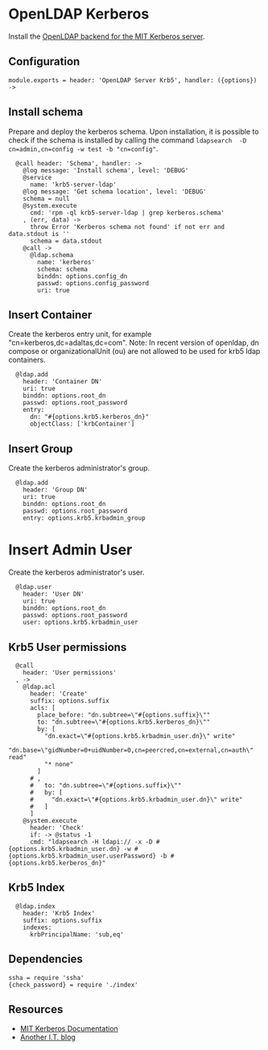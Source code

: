 
# OpenLDAP Kerberos

Install the [OpenLDAP backend for the MIT Kerberos server](https://web.mit.edu/kerberos/krb5-latest/doc/admin/conf_ldap.html).

## Configuration

    module.exports = header: 'OpenLDAP Server Krb5', handler: ({options}) ->

## Install schema

Prepare and deploy the kerberos schema. Upon installation, it
is possible to check if the schema is installed by calling
the command `ldapsearch  -D cn=admin,cn=config -w test -b "cn=config"`.

      @call header: 'Schema', handler: ->
        @log message: 'Install schema', level: 'DEBUG'
        @service
          name: 'krb5-server-ldap'
        @log message: 'Get schema location', level: 'DEBUG'
        schema = null
        @system.execute
          cmd: 'rpm -ql krb5-server-ldap | grep kerberos.schema'
        , (err, data) ->
          throw Error 'Kerberos schema not found' if not err and data.stdout is ''
          schema = data.stdout
        @call ->
          @ldap.schema
            name: 'kerberos'
            schema: schema
            binddn: options.config_dn
            passwd: options.config_password
            uri: true

## Insert Container

Create the kerberos entry unit, for example "cn=kerberos,dc=adaltas,dc=com".
Note: In recent version of openldap, dn compose or organizationalUnit (ou) are 
not allowed to be used for krb5 ldap containers.

      @ldap.add
        header: 'Container DN'
        uri: true
        binddn: options.root_dn
        passwd: options.root_password
        entry:
          dn: "#{options.krb5.kerberos_dn}"
          objectClass: ['krbContainer']

## Insert Group

Create the kerberos administrator's group.

      @ldap.add
        header: 'Group DN'
        uri: true
        binddn: options.root_dn
        passwd: options.root_password
        entry: options.krb5.krbadmin_group

# Insert Admin User

Create the kerberos administrator's user.

      @ldap.user
        header: 'User DN'
        uri: true
        binddn: options.root_dn
        passwd: options.root_password
        user: options.krb5.krbadmin_user

## Krb5 User permissions

      @call
        header: 'User permissions'
      , ->
        @ldap.acl
          header: 'Create'
          suffix: options.suffix
          acls: [
            place_before: "dn.subtree=\"#{options.suffix}\""
            to: "dn.subtree=\"#{options.krb5.kerberos_dn}\""
            by: [
              "dn.exact=\"#{options.krb5.krbadmin_user.dn}\" write"
              "dn.base=\"gidNumber=0+uidNumber=0,cn=peercred,cn=external,cn=auth\" read"
              "* none"
            ]
          # ,
          #   to: "dn.subtree=\"#{options.suffix}\""
          #   by: [
          #     "dn.exact=\"#{options.krb5.krbadmin_user.dn}\" write"
          #   ]
          ]
        @system.execute
          header: 'Check'
          if: -> @status -1
          cmd: "ldapsearch -H ldapi:// -x -D #{options.krb5.krbadmin_user.dn} -w #{options.krb5.krbadmin_user.userPassword} -b #{options.krb5.kerberos_dn}"

## Krb5 Index

      @ldap.index
        header: 'Krb5 Index'
        suffix: options.suffix
        indexes:
          krbPrincipalName: 'sub,eq'

## Dependencies

    ssha = require 'ssha'
    {check_password} = require './index'

## Resources

*   [MIT Kerberos Documentation](http://web.mit.edu/kerberos/krb5-devel/doc/admin/conf_ldap.html)
*   [Another I.T. blog](http://itdavid.blogspot.fr/2012/05/howto-centos-62-kerberos-kdc-with.html)
